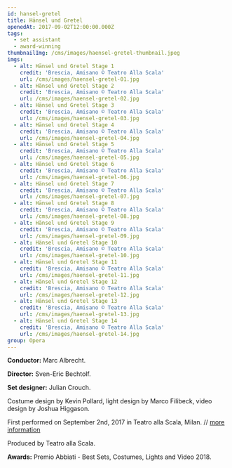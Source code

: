 ```yaml
---
id: hansel-gretel
title: Hänsel und Gretel
openedAt: 2017-09-02T12:00:00.000Z
tags:
  - set assistant
  - award-winning
thumbnailImg: /cms/images/haensel-gretel-thumbnail.jpeg
imgs:
  - alt: Hänsel und Gretel Stage 1
    credit: 'Brescia, Amisano © Teatro Alla Scala'
    url: /cms/images/haensel-gretel-01.jpg
  - alt: Hänsel und Gretel Stage 2
    credit: 'Brescia, Amisano © Teatro Alla Scala'
    url: /cms/images/haensel-gretel-02.jpg
  - alt: Hänsel und Gretel Stage 3
    credit: 'Brescia, Amisano © Teatro Alla Scala'
    url: /cms/images/haensel-gretel-03.jpg
  - alt: Hänsel und Gretel Stage 4
    credit: 'Brescia, Amisano © Teatro Alla Scala'
    url: /cms/images/haensel-gretel-04.jpg
  - alt: Hänsel und Gretel Stage 5
    credit: 'Brescia, Amisano © Teatro Alla Scala'
    url: /cms/images/haensel-gretel-05.jpg
  - alt: Hänsel und Gretel Stage 6
    credit: 'Brescia, Amisano © Teatro Alla Scala'
    url: /cms/images/haensel-gretel-06.jpg
  - alt: Hänsel und Gretel Stage 7
    credit: 'Brescia, Amisano © Teatro Alla Scala'
    url: /cms/images/haensel-gretel-07.jpg
  - alt: Hänsel und Gretel Stage 8
    credit: 'Brescia, Amisano © Teatro Alla Scala'
    url: /cms/images/haensel-gretel-08.jpg
  - alt: Hänsel und Gretel Stage 9
    credit: 'Brescia, Amisano © Teatro Alla Scala'
    url: /cms/images/haensel-gretel-09.jpg
  - alt: Hänsel und Gretel Stage 10
    credit: 'Brescia, Amisano © Teatro Alla Scala'
    url: /cms/images/haensel-gretel-10.jpg
  - alt: Hänsel und Gretel Stage 11
    credit: 'Brescia, Amisano © Teatro Alla Scala'
    url: /cms/images/haensel-gretel-11.jpg
  - alt: Hänsel und Gretel Stage 12
    credit: 'Brescia, Amisano © Teatro Alla Scala'
    url: /cms/images/haensel-gretel-12.jpg
  - alt: Hänsel und Gretel Stage 13
    credit: 'Brescia, Amisano © Teatro Alla Scala'
    url: /cms/images/haensel-gretel-13.jpg
  - alt: Hänsel und Gretel Stage 14
    credit: 'Brescia, Amisano © Teatro Alla Scala'
    url: /cms/images/haensel-gretel-14.jpg
group: Opera
---
```

**Conductor:** Marc Albrecht.

**Director:** Sven-Eric Bechtolf.

**Set designer:** Julian Crouch.

Costume design by Kevin Pollard, light design by Marco Filibeck, video design by Joshua Higgason.

First performed on September 2nd, 2017 in Teatro alla Scala, Milan. // [more information](https://www.teatroallascala.org/archivio/interpreti.aspx?lang=it-IT&id_allest=19493&id_event=29480&id_allest_conc=&uid=7bed6bb7-d894-469b-8da4-0cc045d5793c&objecttype=base)

Produced by Teatro alla Scala.

**Awards:** Premio Abbiati - Best Sets, Costumes, Lights and Video 2018.
